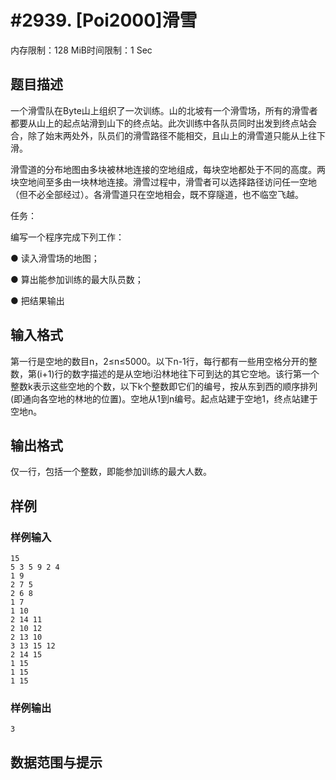 # #2939. [Poi2000]滑雪

内存限制：128 MiB时间限制：1 Sec

## 题目描述

一个滑雪队在Byte山上组织了一次训练。山的北坡有一个滑雪场，所有的滑雪者都要从山上的起点站滑到山下的终点站。此次训练中各队员同时出发到终点站会合，除了始末两处外，队员们的滑雪路径不能相交，且山上的滑雪道只能从上往下滑。

滑雪道的分布地图由多块被林地连接的空地组成，每块空地都处于不同的高度。两块空地间至多由一块林地连接。滑雪过程中，滑雪者可以选择路径访问任一空地（但不必全部经过）。各滑雪道只在空地相会，既不穿隧道，也不临空飞越。

任务：

编写一个程序完成下列工作：

●   读入滑雪场的地图；

●     算出能参加训练的最大队员数；

●     把结果输出

## 输入格式

 第一行是空地的数目n，2&le;n&le;5000。以下n-1行，每行都有一些用空格分开的整数，第(i+1)行的数字描述的是从空地i沿林地往下可到达的其它空地。该行第一个整数k表示这些空地的个数，以下k个整数即它们的编号，按从东到西的顺序排列(即通向各空地的林地的位置)。空地从1到n编号。起点站建于空地1，终点站建于空地n。

## 输出格式

  仅一行，包括一个整数，即能参加训练的最大人数。

## 样例

### 样例输入

    
    15
    5 3 5 9 2 4
    1 9
    2 7 5 
    2 6 8
    1 7
    1 10
    2 14 11
    2 10 12
    2 13 10
    3 13 15 12
    2 14 15
    1 15
    1 15
    1 15
    
    

### 样例输出

    
    3
    

## 数据范围与提示
